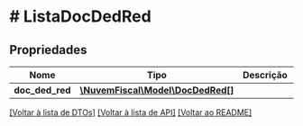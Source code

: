 # # ListaDocDedRed

## Propriedades

Nome | Tipo | Descrição | Comentários
------------ | ------------- | ------------- | -------------
**doc_ded_red** | [**\NuvemFiscal\Model\DocDedRed[]**](DocDedRed.md) |  |

[[Voltar à lista de DTOs]](../../README.md#models) [[Voltar à lista de API]](../../README.md#endpoints) [[Voltar ao README]](../../README.md)
